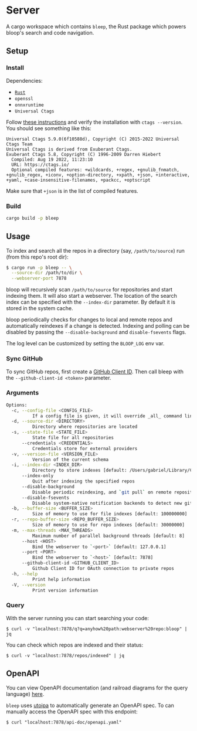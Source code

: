 # Server

A cargo workspace which contains `bleep`, the Rust package which powers bloop's search and code navigation.

## Setup

### Install

Dependencies:
 - [`Rust`](https://rustup.rs/)
 - `openssl`
 - `onnxruntime`
 - `Universal Ctags`

Follow [these instructions](https://github.com/universal-ctags/ctags) and verify the installation with `ctags --version`. You should see something like this:

```
Universal Ctags 5.9.0(6f10588d), Copyright (C) 2015-2022 Universal Ctags Team
Universal Ctags is derived from Exuberant Ctags.
Exuberant Ctags 5.8, Copyright (C) 1996-2009 Darren Hiebert
  Compiled: Aug 19 2022, 11:23:10
  URL: https://ctags.io/
  Optional compiled features: +wildcards, +regex, +gnulib_fnmatch, +gnulib_regex, +iconv, +option-directory, +xpath, +json, +interactive, +yaml, +case-insensitive-filenames, +packcc, +optscript
```
Make sure that `+json` is in the list of compiled features.

### Build

```bash
cargo build -p bleep
```

## Usage

To index and search all the repos in a directory (say, `/path/to/source`) run (from this repo's root dir):

```bash
$ cargo run -p bleep -- \
  --source-dir /path/to/dir \
  --webserver-port 7878
```

bloop will recursively scan `/path/to/source` for repositories and start indexing them. It will also start a webserver. The location of the search index can be specified with the `--index-dir` parameter. By default it is stored in the system cache.

bloop periodically checks for changes to local and remote repos and automatically reindexes if a change is detected. Indexing and polling can be disabled by passing the `--disable-background` and `disable-fsevents` flags.

The log level can be customized by setting the `BLOOP_LOG` env var.

### Sync GitHub

To sync GitHub repos, first create a [GitHub Client ID](https://docs.github.com/en/developers/apps/building-oauth-apps/creating-an-oauth-app). Then call bleep with the `--github-client-id <token>` parameter.

### Arguments

```bash
Options:
  -c, --config-file <CONFIG_FILE>
          If a config file is given, it will override _all_ command line parameters!
  -d, --source-dir <DIRECTORY>
          Directory where repositories are located
  -s, --state-file <STATE_FILE>
          State file for all repositories
      --credentials <CREDENTIALS>
          Credentials store for external providers
  -v, --version-file <VERSION_FILE>
          Version of the current schema
  -i, --index-dir <INDEX_DIR>
          Directory to store indexes [default: /Users/gabriel/Library/Caches/ai.bloop.bleep]
      --index-only
          Quit after indexing the specified repos
      --disable-background
          Disable periodic reindexing, and `git pull` on remote repositories
      --disable-fsevents
          Disable system-native notification backends to detect new git commits immediately
  -b, --buffer-size <BUFFER_SIZE>
          Size of memory to use for file indexes [default: 100000000]
  -r, --repo-buffer-size <REPO_BUFFER_SIZE>
          Size of memory to use for repo indexes [default: 30000000]
  -m, --max-threads <MAX_THREADS>
          Maximum number of parallel background threads [default: 8]
      --host <HOST>
          Bind the webserver to `<port>` [default: 127.0.0.1]
      --port <PORT>
          Bind the webserver to `<host>` [default: 7878]
      --github-client-id <GITHUB_CLIENT_ID>
          Github Client ID for OAuth connection to private repos
  -h, --help
          Print help information
  -V, --version
          Print version information
```

### Query

With the server running you can start searching your code:

```
$ curl -v "localhost:7878/q?q=anyhow%20path:webserver%20repo:bloop" | jq
```

You can check which repos are indexed and their status:
```
$ curl -v "localhost:7878/repos/indexed" | jq
```

## OpenAPI

You can view OpenAPI documentation (and railroad diagrams for the query language) [here](https://bloop-api-docs.vercel.app/). 

`bleep` uses [utoipa](https://github.com/juhaku/utoipa) to automatically generate an OpenAPI spec. To can manually access the OpenAPI spec with this endpoint:
```
$ curl "localhost:7878/api-doc/openapi.yaml"
```  